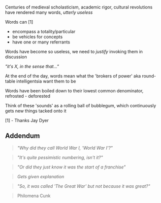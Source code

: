 Centuries of medieval scholasticism, academic rigor, cultural revolutions have rendered many words,  _utterly useless_ 

Words can [1]

- encompass a totality/particular
- be vehicles for concepts
- have one or many referrants

Words have become so useless, we need to _justify_ invoking them in discussion

_"it's X, in the sense that..."_

At the end of the day, words mean what the 'brokers of power' aka round-table intelligentsia want them to be

Words have been boiled down to their lowest common denominator, refrosted - deforested

Think of these 'sounds' as a rolling ball of bubblegum, which continuously gets new things tacked onto it

[1] - Thanks Jay Dyer

## Addendum

> _"Why did they call World War I, 'World War I'?"_

> _"It's quite pessimistic numbering, isn't it?"_

> _"Or did they just know it was the start of a franchise"_

> _Gets given explanation_

> _"So, it was called 'The Great War' but not because it was great?"_

> Philomena Cunk

